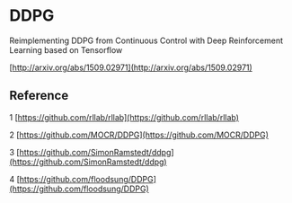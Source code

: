 # DDPG

Reimplementing DDPG from Continuous Control with Deep Reinforcement Learning based on Tensorflow

[http://arxiv.org/abs/1509.02971](http://arxiv.org/abs/1509.02971)



## Reference
1 [https://github.com/rllab/rllab](https://github.com/rllab/rllab)

2 [https://github.com/MOCR/DDPG](https://github.com/MOCR/DDPG)

3 [https://github.com/SimonRamstedt/ddpg](https://github.com/SimonRamstedt/ddpg)

4 [https://github.com/floodsung/DDPG](https://github.com/floodsung/DDPG)


